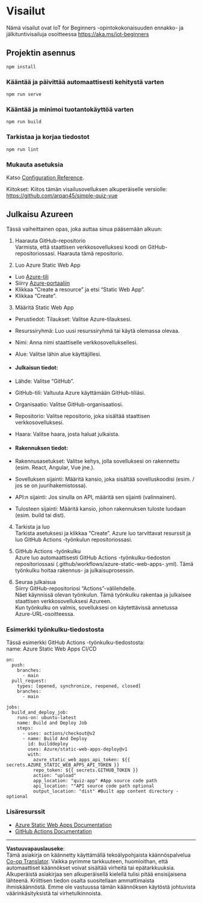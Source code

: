 <!--
CO_OP_TRANSLATOR_METADATA:
{
  "original_hash": "2a459ea9177fb0508ca96068ae1009d2",
  "translation_date": "2025-08-27T23:05:05+00:00",
  "source_file": "quiz-app/README.md",
  "language_code": "fi"
}
-->
# Visailut

Nämä visailut ovat IoT for Beginners -opintokokonaisuuden ennakko- ja jälkituntivisailuja osoitteessa https://aka.ms/iot-beginners

## Projektin asennus

```
npm install
```

### Kääntää ja päivittää automaattisesti kehitystä varten

```
npm run serve
```

### Kääntää ja minimoi tuotantokäyttöä varten

```
npm run build
```

### Tarkistaa ja korjaa tiedostot

```
npm run lint
```

### Mukauta asetuksia

Katso [Configuration Reference](https://cli.vuejs.org/config/).

Kiitokset: Kiitos tämän visailusovelluksen alkuperäiselle versiolle: https://github.com/arpan45/simple-quiz-vue


## Julkaisu Azureen

Tässä vaiheittainen opas, joka auttaa sinua pääsemään alkuun:

1. Haarauta GitHub-repositorio  
Varmista, että staattisen verkkosovelluksesi koodi on GitHub-repositoriossasi. Haarauta tämä repositorio.

2. Luo Azure Static Web App  
- Luo [Azure-tili](http://azure.microsoft.com)  
- Siirry [Azure-portaaliin](https://portal.azure.com)  
- Klikkaa “Create a resource” ja etsi “Static Web App”.  
- Klikkaa “Create”.  

3. Määritä Static Web App  
- Perustiedot: Tilaukset: Valitse Azure-tilauksesi.  
- Resurssiryhmä: Luo uusi resurssiryhmä tai käytä olemassa olevaa.  
- Nimi: Anna nimi staattiselle verkkosovelluksellesi.  
- Alue: Valitse lähin alue käyttäjillesi.  

- #### Julkaisun tiedot:  
- Lähde: Valitse “GitHub”.  
- GitHub-tili: Valtuuta Azure käyttämään GitHub-tiliäsi.  
- Organisaatio: Valitse GitHub-organisaatiosi.  
- Repositorio: Valitse repositorio, joka sisältää staattisen verkkosovelluksesi.  
- Haara: Valitse haara, josta haluat julkaista.  

- #### Rakennuksen tiedot:  
- Rakennusasetukset: Valitse kehys, jolla sovelluksesi on rakennettu (esim. React, Angular, Vue jne.).  
- Sovelluksen sijainti: Määritä kansio, joka sisältää sovelluskoodisi (esim. / jos se on juurihakemistossa).  
- API:n sijainti: Jos sinulla on API, määritä sen sijainti (valinnainen).  
- Tulosteen sijainti: Määritä kansio, johon rakennuksen tuloste luodaan (esim. build tai dist).  

4. Tarkista ja luo  
Tarkista asetuksesi ja klikkaa “Create”. Azure luo tarvittavat resurssit ja luo GitHub Actions -työnkulun repositoriossasi.

5. GitHub Actions -työnkulku  
Azure luo automaattisesti GitHub Actions -työnkulku-tiedoston repositoriossasi (.github/workflows/azure-static-web-apps-<name>.yml). Tämä työnkulku hoitaa rakennus- ja julkaisuprosessin.

6. Seuraa julkaisua  
Siirry GitHub-repositoriosi “Actions”-välilehdelle.  
Näet käynnissä olevan työnkulun. Tämä työnkulku rakentaa ja julkaisee staattisen verkkosovelluksesi Azureen.  
Kun työnkulku on valmis, sovelluksesi on käytettävissä annetussa Azure-URL-osoitteessa.

### Esimerkki työnkulku-tiedostosta

Tässä esimerkki GitHub Actions -työnkulku-tiedostosta:  
name: Azure Static Web Apps CI/CD  
```
on:
  push:
    branches:
      - main
  pull_request:
    types: [opened, synchronize, reopened, closed]
    branches:
      - main

jobs:
  build_and_deploy_job:
    runs-on: ubuntu-latest
    name: Build and Deploy Job
    steps:
      - uses: actions/checkout@v2
      - name: Build And Deploy
        id: builddeploy
        uses: Azure/static-web-apps-deploy@v1
        with:
          azure_static_web_apps_api_token: ${{ secrets.AZURE_STATIC_WEB_APPS_API_TOKEN }}
          repo_token: ${{ secrets.GITHUB_TOKEN }}
          action: "upload"
          app_location: "quiz-app" #App source code path
          api_location: ""API source code path optional
          output_location: "dist" #Built app content directory - optional
```

### Lisäresurssit  
- [Azure Static Web Apps Documentation](https://learn.microsoft.com/azure/static-web-apps/getting-started)  
- [GitHub Actions Documentation](https://docs.github.com/actions/use-cases-and-examples/deploying/deploying-to-azure-static-web-app)  

---

**Vastuuvapauslauseke**:  
Tämä asiakirja on käännetty käyttämällä tekoälypohjaista käännöspalvelua [Co-op Translator](https://github.com/Azure/co-op-translator). Vaikka pyrimme tarkkuuteen, huomioithan, että automaattiset käännökset voivat sisältää virheitä tai epätarkkuuksia. Alkuperäistä asiakirjaa sen alkuperäisellä kielellä tulisi pitää ensisijaisena lähteenä. Kriittisen tiedon osalta suositellaan ammattimaista ihmiskäännöstä. Emme ole vastuussa tämän käännöksen käytöstä johtuvista väärinkäsityksistä tai virhetulkinnoista.
